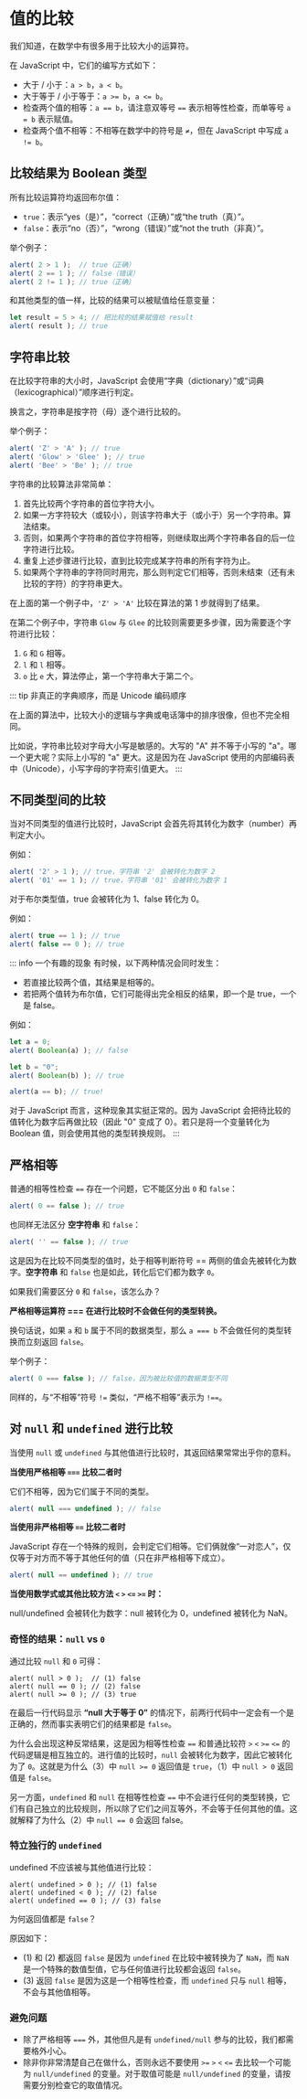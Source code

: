 # 值的比较

我们知道，在数学中有很多用于比较大小的运算符。

在 JavaScript 中，它们的编写方式如下：

- 大于 / 小于：`a > b`，`a < b`。
- 大于等于 / 小于等于：`a >= b`，`a <= b`。
- 检查两个值的相等：`a == b`，请注意双等号 `==` 表示相等性检查，而单等号 `a = b` 表示赋值。
- 检查两个值不相等：不相等在数学中的符号是 `≠`，但在 JavaScript 中写成 `a != b`。

## 比较结果为 Boolean 类型

所有比较运算符均返回布尔值：

- `true`：表示“yes（是）”，“correct（正确）”或“the truth（真）”。
- `false`：表示“no（否）”，“wrong（错误）”或“not the truth（非真）”。

举个例子：

```js
alert( 2 > 1 );  // true（正确）
alert( 2 == 1 ); // false（错误）
alert( 2 != 1 ); // true（正确）
```

和其他类型的值一样，比较的结果可以被赋值给任意变量：

```js
let result = 5 > 4; // 把比较的结果赋值给 result
alert( result ); // true
```

## 字符串比较

在比较字符串的大小时，JavaScript 会使用“字典（dictionary）”或“词典（lexicographical）”顺序进行判定。

换言之，字符串是按字符（母）逐个进行比较的。

举个例子：

```js
alert( 'Z' > 'A' ); // true
alert( 'Glow' > 'Glee' ); // true
alert( 'Bee' > 'Be' ); // true
```

字符串的比较算法非常简单：

1. 首先比较两个字符串的首位字符大小。
2. 如果一方字符较大（或较小），则该字符串大于（或小于）另一个字符串。算法结束。
3. 否则，如果两个字符串的首位字符相等，则继续取出两个字符串各自的后一位字符进行比较。
4. 重复上述步骤进行比较，直到比较完成某字符串的所有字符为止。
5. 如果两个字符串的字符同时用完，那么则判定它们相等，否则未结束（还有未比较的字符）的字符串更大。

在上面的第一个例子中，`'Z' > 'A'` 比较在算法的第 1 步就得到了结果。

在第二个例子中，字符串 `Glow` 与 `Glee` 的比较则需要更多步骤，因为需要逐个字符进行比较：

1. `G` 和 `G` 相等。
2. `l` 和 `l` 相等。
3. `o` 比 `e` 大，算法停止，第一个字符串大于第二个。

::: tip 非真正的字典顺序，而是 Unicode 编码顺序

在上面的算法中，比较大小的逻辑与字典或电话簿中的排序很像，但也不完全相同。

比如说，字符串比较对字母大小写是敏感的。大写的 "A" 并不等于小写的 "a"。哪一个更大呢？实际上小写的 "a" 更大。这是因为在 JavaScript 使用的内部编码表中（Unicode），小写字母的字符索引值更大。
:::

## 不同类型间的比较

当对不同类型的值进行比较时，JavaScript 会首先将其转化为数字（number）再判定大小。

例如：

```js
alert( '2' > 1 ); // true，字符串 '2' 会被转化为数字 2
alert( '01' == 1 ); // true，字符串 '01' 会被转化为数字 1
```

对于布尔类型值，true 会被转化为 1、false 转化为 0。

例如：

```js
alert( true == 1 ); // true
alert( false == 0 ); // true
```

::: info 一个有趣的现象
有时候，以下两种情况会同时发生：

- 若直接比较两个值，其结果是相等的。
- 若把两个值转为布尔值，它们可能得出完全相反的结果，即一个是 true，一个是 false。

例如：

```js
let a = 0;
alert( Boolean(a) ); // false

let b = "0";
alert( Boolean(b) ); // true

alert(a == b); // true!
```

对于 JavaScript 而言，这种现象其实挺正常的。因为 JavaScript 会把待比较的值转化为数字后再做比较（因此 "0" 变成了 0）。若只是将一个变量转化为 Boolean 值，则会使用其他的类型转换规则。
:::

## 严格相等

普通的相等性检查 `==` 存在一个问题，它不能区分出 `0` 和 `false`：

```js
alert( 0 == false ); // true
```

也同样无法区分 **空字符串** 和 `false`：

```js
alert( '' == false ); // true
```

这是因为在比较不同类型的值时，处于相等判断符号 == 两侧的值会先被转化为数字。**空字符串** 和 `false` 也是如此，转化后它们都为数字 `0`。

如果我们需要区分 `0` 和 `false`，该怎么办？

**严格相等运算符 === 在进行比较时不会做任何的类型转换。**

换句话说，如果 `a` 和 `b` 属于不同的数据类型，那么 `a === b` 不会做任何的类型转换而立刻返回 `false`。

举个例子：

```js
alert( 0 === false ); // false，因为被比较值的数据类型不同
```

同样的，与“不相等”符号 `!=` 类似，“严格不相等”表示为 `!==`。

## 对 `null` 和 `undefined` 进行比较

当使用 `null` 或 `undefined` 与其他值进行比较时，其返回结果常常出乎你的意料。

**当使用严格相等 `===` 比较二者时**

它们不相等，因为它们属于不同的类型。

```js
alert( null === undefined ); // false
```

**当使用非严格相等 `==` 比较二者时**

JavaScript 存在一个特殊的规则，会判定它们相等。它们俩就像“一对恋人”，仅仅等于对方而不等于其他任何的值（只在非严格相等下成立）。

```js
alert( null == undefined ); // true
```

**当使用数学式或其他比较方法 `<` `>` `<=` `>=` 时：**

null/undefined 会被转化为数字：null 被转化为 0，undefined 被转化为 NaN。

### 奇怪的结果：`null` vs `0`

通过比较 `null` 和 `0` 可得：

```js{3}
alert( null > 0 );  // (1) false
alert( null == 0 ); // (2) false
alert( null >= 0 ); // (3) true
```

在最后一行代码显示 **“null 大于等于 0”** 的情况下，前两行代码中一定会有一个是正确的，然而事实表明它们的结果都是 `false`。

为什么会出现这种反常结果，这是因为相等性检查 `==` 和普通比较符 `>` `<` `>=` `<=` 的代码逻辑是相互独立的。进行值的比较时，`null` 会被转化为数字，因此它被转化为了 `0`。这就是为什么（3）中 `null >= 0` 返回值是 `true`，（1）中 `null > 0` 返回值是 `false`。

另一方面，`undefined` 和 `null` 在相等性检查 `==` 中不会进行任何的类型转换，它们有自己独立的比较规则，所以除了它们之间互等外，不会等于任何其他的值。这就解释了为什么（2）中 `null == 0` 会返回 false。

### 特立独行的 `undefined`

undefined 不应该被与其他值进行比较：

```js{3}
alert( undefined > 0 ); // (1) false
alert( undefined < 0 ); // (2) false
alert( undefined == 0 ); // (3) false
```

为何返回值都是 `false`？

原因如下：

- (1) 和 (2) 都返回 `false` 是因为 `undefined` 在比较中被转换为了 `NaN`，而 `NaN` 是一个特殊的数值型值，它与任何值进行比较都会返回 `false`。
- (3) 返回 `false` 是因为这是一个相等性检查，而 `undefined` 只与 `null` 相等，不会与其他值相等。

### 避免问题

- 除了严格相等 `===` 外，其他但凡是有 `undefined/null` 参与的比较，我们都需要格外小心。
- 除非你非常清楚自己在做什么，否则永远不要使用 `>=` `>` `<` `<=` 去比较一个可能为 `null/undefined` 的变量。对于取值可能是 `null/undefined` 的变量，请按需要分别检查它的取值情况。
